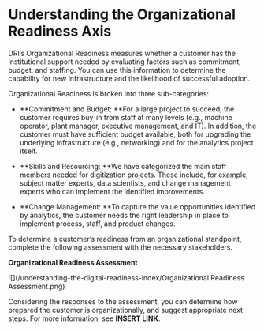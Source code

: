 # Understanding the Organizational Readiness Axis

DRI’s Organizational Readiness measures whether a customer has the institutional support needed by evaluating factors such as commitment, budget, and staffing. You can use this information to determine the capability for new infrastructure and the likelihood of successful adoption.

Organizational Readiness is broken into three sub-categories:

* **Commitment and Budget: **For a large project to succeed, the customer requires buy-in from staff at many levels \(e.g., machine operator, plant manager, executive management, and IT\). In addition, the customer must have sufficient budget available, both for upgrading the underlying infrastructure \(e.g., networking\) and for the analytics project itself.

* **Skills and Resourcing: **We have categorized the main staff members needed for digitization projects. These include, for example, subject matter experts, data scientists, and change management experts who can implement the identified improvements.

* **Change Management: **To capture the value opportunities identified by analytics, the customer needs the right leadership in place to implement process, staff, and product changes.

To determine a customer’s readiness from an organizational standpoint, complete the following assessment with the necessary stakeholders.

**Organizational Readiness Assessment**

![](/understanding-the-digital-readiness-index/Organizational Readiness Assessment.png)

Considering the responses to the assessment, you can determine how prepared the customer is organizationally, and suggest appropriate next steps. For more information, see **INSERT LINK**.

